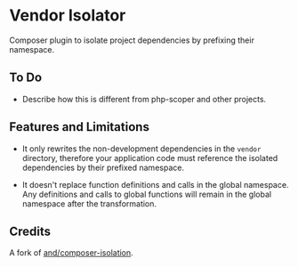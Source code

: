 # Vendor Isolator

Composer plugin to isolate project dependencies by prefixing their namespace.

## To Do

- Describe how this is different from php-scoper and other projects.

## Features and Limitations

- It only rewrites the non-development dependencies in the `vendor` directory, therefore your application code must reference the isolated dependencies by their prefixed namespace.

- It doesn't replace function definitions and calls in the global namespace. Any definitions and calls to global functions will remain in the global namespace after the transformation.

## Credits

A fork of [and/composer-isolation](https://github.com/logical-and/composer-isolation).
